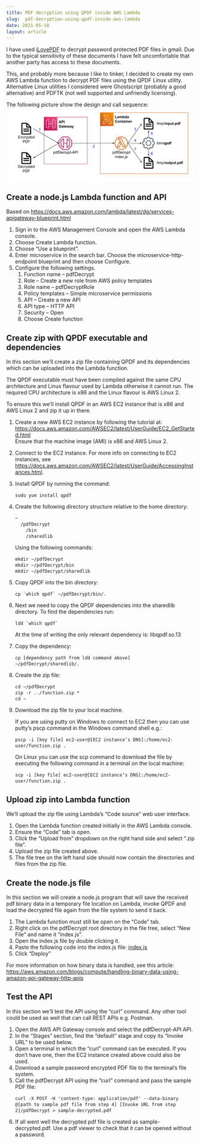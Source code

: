 ```yaml
---
title: PDF decryption using QPDF inside AWS Lambda
slug:  pdf-decryption-using-qpdf-inside-aws-lambda
date: 2021-05-18
layout: article
---
```

I have used [iLovePDF](https://www.ilovepdf.com) to decrypt password protected PDF files in gmail. Due to the typical sensitivity of these documents I have felt uncomfortable that another party has access to these documents.

This, and probably more because I like to tinker, I decided to create my own AWS Lambda function to decrypt PDF files using the QPDF Linux utility.  Alternative Linux utilities I considered were Ghostscript (probably a good alternative) and PDFTK (not well supported and unfriendly licensing).

The following picture show the design and call sequence:
![Solution Architecture](solution-architecture.svg "Solution Architecture")

## Create a node.js Lambda function and API
Based on https://docs.aws.amazon.com/lambda/latest/dg/services-apigateway-blueprint.html
1. Sign in to the AWS Management Console and open the AWS Lambda console.
2. Choose Create Lambda function.
3. Choose “Use a blueprint”.
4. Enter microservice in the search bar. Choose the microservice-http-endpoint blueprint and then choose Configure.
5. Configure the following settings.
    1. Function name – pdfDecrypt
    2. Role – Create a new role from AWS policy templates
    3. Role name – pdfDecryptRole
    4. Policy templates – Simple microservice permissions
    5. API – Create a new API
    6. API type – HTTP API
    7. Security – Open
    8. Choose Create function

## Create zip with QPDF executable and dependencies
In this section we’ll create a zip file containing QPDF and its dependencies which can be uploaded into the Lambda function.

The QPDF executable must have been compiled against the same CPU architecture and Linux flavour used by Lambda otherwise it cannot run.  The required CPU architecture is x86 and the Linux flavour is AWS Linux 2.

To ensure this we’ll install QPDF in an AWS EC2 instance that is x86 and AWS Linux 2 and zip it up in there.

1. Create a new AWS EC2 instance by following the tutorial at: https://docs.aws.amazon.com/AWSEC2/latest/UserGuide/EC2_GetStarted.html  
   Ensure that the machine image (AMI) is x86 and AWS Linux 2.
2. Connect to the EC2 instance.  For more info on connecting to EC2 instances, see https://docs.aws.amazon.com/AWSEC2/latest/UserGuide/AccessingInstances.html.
3. Install QPDF by running the command:
   ```
   sudo yum install qpdf
   ```
4. Create the following directory structure relative to the home directory:
   ```
   ~
     /pdfDecrypt
       /bin
       /sharedlib
   ```

   Using the following commands:
   ```
   mkdir ~/pdfDecrypt
   mkdir ~/pdfDecrypt/bin
   mkdir ~/pdfDecrypt/sharedlib
   ```
5. Copy QPDF into the bin directory:
   ```
   cp `which qpdf` ~/pdfDecrypt/bin/.
   ```
6. Next we need to copy the QPDF dependencies into the sharedlib directory.  To find the dependencies run:
   ```
   ldd `which qpdf`
   ```

   At the time of writing the only relevant dependency is: libqpdf.so.13
7. Copy the dependency:
   ```
   cp [dependency path from ldd command above] ~/pdfDecrypt/sharedlib/.
   ```
8. Create the zip file:
   ```
   cd ~/pdfDecrypt
   zip -r ../function.zip *
   cd ~
   ```
9. Download the zip file to your local machine.

   If you are using putty on Windows to connect to EC2 then you can use putty’s pscp command in the Windows command shell e.g.:
   ```
   pscp -i [key file] ec2-user@[EC2 instance’s DNS]:/home/ec2-user/function.zip .
   ```

   On Linux you can use the scp command to download the file by executing the following command in a terminal on the local machine:
   ```
   scp -i [key file] ec2-user@[EC2 instance’s DNS]:/home/ec2-user/function.zip .
   ```

## Upload zip into Lambda function
We’ll upload the zip file using Lambda’s “Code source” web user interface.
1. Open the Lambda function created initially in the AWS Lambda console.
2. Ensure the “Code” tab is open.
3. Click the “Upload from” dropdown on the right hand side and select “.zip file”.
4. Upload the zip file created above.
5. The file tree on the left hand side should now contain the directories and files from the zip file.

## Create the node.js file
In this section we will create a node.js program that will save the received pdf binary data in a temporary file location on Lambda, invoke QPDF and load the decrypted file again from the file system to send it back.
1. The Lambda function must still be open on the “Code” tab.
2. Right click on the pdfDecrypt root directory in the file tree, select “New File” and name it “index.js”.
3. Open the index.js file by double clicking it.
4. Paste the following code into the index.js file: [index.js](https://github.com/if-paul-then/if-paul-then.github.io/blob/master/_articles/pdf-decryption-using-qpdf-inside-aws-lambda/index.js)
5. Click “Deploy”

For more information on how binary data is handled, see this article: https://aws.amazon.com/blogs/compute/handling-binary-data-using-amazon-api-gateway-http-apis

## Test the API
In this section we’ll test the API using the “curl” command.  Any other tool could be used as well that can call REST APIs e.g. Postman.
1. Open the AWS API Gateway console and select the pdfDecrypt-API API.
2. In the “Stages” section, find the “default” stage and copy its “Invoke URL” to be used below.
3. Open a terminal in which the “curl” command can be executed.  If you don’t have one, then the EC2 instance created above could also be used.
4. Download a sample password encrypted PDF file to the terminal’s file system.
5. Call the pdfDecrypt API using the “curl” command and pass the sample PDF file:
   ```
   curl -X POST -H 'content-type: application/pdf' --data-binary @[path to sample pdf file from step 4] [Invoke URL from step 2]/pdfDecrypt > sample-decrypted.pdf
   ```
6. If all went well the decrypted pdf file is created as sample-decrypted.pdf.  Use a pdf viewer to check that it can be opened without a password.
